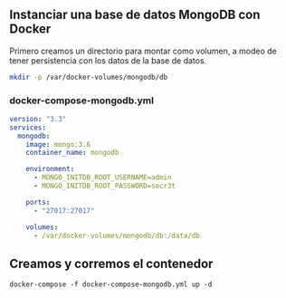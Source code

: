## Instanciar una base de datos MongoDB con Docker
Primero creamos un directorio para montar como volumen, a modeo de tener persistencia con los datos de la base de datos.

```bash
mkdir -p /var/docker-volumes/mongodb/db
```

### docker-compose-mongodb.yml
```yaml
version: "3.3"
services:
  mongodb:
    image: mongo:3.6
    container_name: mongodb

    environment:
      - MONGO_INITDB_ROOT_USERNAME=admin
      - MONGO_INITDB_ROOT_PASSWORD=secr3t

    ports:
      - "27017:27017"

    volumes:
      - /var/docker-volumes/mongodb/db:/data/db

```
## Creamos y corremos el contenedor
```
docker-compose -f docker-compose-mongodb.yml up -d
```
